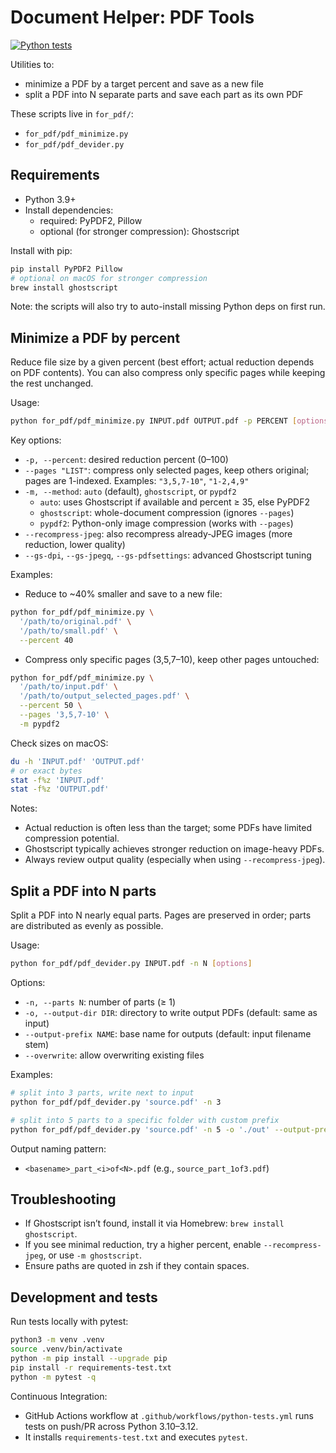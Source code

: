 # Document Helper: PDF Tools

[![Python tests](https://github.com/zemags/doc_helper/actions/workflows/python-tests.yml/badge.svg)](https://github.com/zemags/doc_helper/actions/workflows/python-tests.yml)

Utilities to:
- minimize a PDF by a target percent and save as a new file
- split a PDF into N separate parts and save each part as its own PDF

These scripts live in `for_pdf/`:
- `for_pdf/pdf_minimize.py`
- `for_pdf/pdf_devider.py`

## Requirements

- Python 3.9+
- Install dependencies:
  - required: PyPDF2, Pillow
  - optional (for stronger compression): Ghostscript

Install with pip:

```bash
pip install PyPDF2 Pillow
# optional on macOS for stronger compression
brew install ghostscript
```

Note: the scripts will also try to auto-install missing Python deps on first run.

## Minimize a PDF by percent

Reduce file size by a given percent (best effort; actual reduction depends on PDF contents). You can also compress only specific pages while keeping the rest unchanged.

Usage:

```bash
python for_pdf/pdf_minimize.py INPUT.pdf OUTPUT.pdf -p PERCENT [options]
```

Key options:
- `-p, --percent`: desired reduction percent (0–100)
- `--pages "LIST"`: compress only selected pages, keep others original; pages are 1-indexed. Examples: `"3,5,7-10"`, `"1-2,4,9"`
- `-m, --method`: `auto` (default), `ghostscript`, or `pypdf2`
  - `auto`: uses Ghostscript if available and percent ≥ 35, else PyPDF2
  - `ghostscript`: whole-document compression (ignores `--pages`)
  - `pypdf2`: Python-only image compression (works with `--pages`)
- `--recompress-jpeg`: also recompress already-JPEG images (more reduction, lower quality)
- `--gs-dpi`, `--gs-jpegq`, `--gs-pdfsettings`: advanced Ghostscript tuning

Examples:

- Reduce to ~40% smaller and save to a new file:

```bash
python for_pdf/pdf_minimize.py \
  '/path/to/original.pdf' \
  '/path/to/small.pdf' \
  --percent 40
```

- Compress only specific pages (3,5,7–10), keep other pages untouched:

```bash
python for_pdf/pdf_minimize.py \
  '/path/to/input.pdf' \
  '/path/to/output_selected_pages.pdf' \
  --percent 50 \
  --pages '3,5,7-10' \
  -m pypdf2
```

Check sizes on macOS:

```bash
du -h 'INPUT.pdf' 'OUTPUT.pdf'
# or exact bytes
stat -f%z 'INPUT.pdf'
stat -f%z 'OUTPUT.pdf'
```

Notes:
- Actual reduction is often less than the target; some PDFs have limited compression potential.
- Ghostscript typically achieves stronger reduction on image-heavy PDFs.
- Always review output quality (especially when using `--recompress-jpeg`).

## Split a PDF into N parts

Split a PDF into N nearly equal parts. Pages are preserved in order; parts are distributed as evenly as possible.

Usage:

```bash
python for_pdf/pdf_devider.py INPUT.pdf -n N [options]
```

Options:
- `-n, --parts N`: number of parts (≥ 1)
- `-o, --output-dir DIR`: directory to write output PDFs (default: same as input)
- `--output-prefix NAME`: base name for outputs (default: input filename stem)
- `--overwrite`: allow overwriting existing files

Examples:

```bash
# split into 3 parts, write next to input
python for_pdf/pdf_devider.py 'source.pdf' -n 3

# split into 5 parts to a specific folder with custom prefix
python for_pdf/pdf_devider.py 'source.pdf' -n 5 -o './out' --output-prefix 'mydoc'
```

Output naming pattern:
- `<basename>_part_<i>of<N>.pdf` (e.g., `source_part_1of3.pdf`)

## Troubleshooting

- If Ghostscript isn’t found, install it via Homebrew: `brew install ghostscript`.
- If you see minimal reduction, try a higher percent, enable `--recompress-jpeg`, or use `-m ghostscript`.
- Ensure paths are quoted in zsh if they contain spaces.

## Development and tests

Run tests locally with pytest:

```bash
python3 -m venv .venv
source .venv/bin/activate
python -m pip install --upgrade pip
pip install -r requirements-test.txt
python -m pytest -q
```

Continuous Integration:
- GitHub Actions workflow at `.github/workflows/python-tests.yml` runs tests on push/PR across Python 3.10–3.12.
- It installs `requirements-test.txt` and executes `pytest`.
